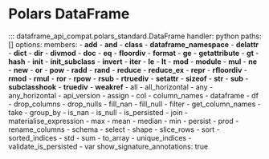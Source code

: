 # Polars DataFrame
::: dataframe_api_compat.polars_standard.DataFrame
    handler: python
    paths: []
    options:
      members:
      - __add__
      - __and__
      - __class__
      - __dataframe_namespace__
      - __delattr__
      - __dict__
      - __dir__
      - __divmod__
      - __doc__
      - __eq__
      - __floordiv__
      - __format__
      - __ge__
      - __getattribute__
      - __gt__
      - __hash__
      - __init__
      - __init_subclass__
      - __invert__
      - __iter__
      - __le__
      - __lt__
      - __mod__
      - __module__
      - __mul__
      - __ne__
      - __new__
      - __or__
      - __pow__
      - __radd__
      - __rand__
      - __reduce__
      - __reduce_ex__
      - __repr__
      - __rfloordiv__
      - __rmod__
      - __rmul__
      - __ror__
      - __rpow__
      - __rsub__
      - __rtruediv__
      - __setattr__
      - __sizeof__
      - __str__
      - __sub__
      - __subclasshook__
      - __truediv__
      - __weakref__
      - all
      - all_horizontal
      - any
      - any_horizontal
      - api_version
      - assign
      - col
      - column_names
      - dataframe
      - df
      - drop_columns
      - drop_nulls
      - fill_nan
      - fill_null
      - filter
      - get_column_names
      - take
      - group_by
      - is_nan
      - is_null
      - is_persisted
      - join
      - materialise_expression
      - max
      - mean
      - median
      - min
      - persist
      - prod
      - rename_columns
      - schema
      - select
      - shape
      - slice_rows
      - sort
      - sorted_indices
      - std
      - sum
      - to_array
      - unique_indices
      - validate_is_persisted
      - var
      show_signature_annotations: true
